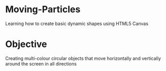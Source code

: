 # Moving-Particles

Learning how to create basic dynamic shapes using HTML5 Canvas

# Objective

Creating multi-colour circular objects that move horizontally and vertically around the screen in all directions
